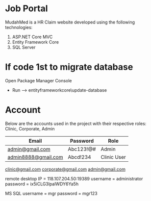 # Job Portal
MudahMed is a HR Claim website developed using the following technologies:
1. ASP.NET Core MVC
2. Entity Framework Core
3. SQL Server

# If code 1st to migrate database
Open Package Manager Console
- Run --> entityframeworkcore\update-database

# Account
Below are the accounts used in the project with their respective roles: Clinic, Corporate, Admin

Email | Password | Role
-------- | -------- | --------
admin@gmail.com | Abc123!@# | Admin
admin8888@gmail.com | Abcd!234 | Clinic User 
clinic@gmail.com
corporate@gmail.com
admin@gmail.com


remote desktop
IP = 118.107.204.50:19389
username = administrator
password = ix5iCLG3lpalWDY6Ya5h

MS SQL
username = mgr
password = mgr123